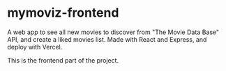 # mymoviz-frontend

A web app to see all new movies to discover from "The Movie Data Base" API, and create a liked movies list.
Made with React and Express, and deploy with Vercel.

This is the frontend part of the project.